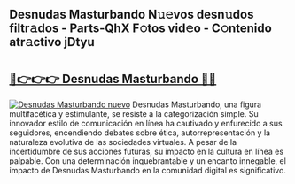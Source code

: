 ## Desnudas Masturbando N𝚞𝚎vos desn𝚞dos filtr𝚊dos - Parts-QhX F𝚘tos vid𝚎o - C𝚘ntenido atr𝚊ctivo jDtyu

# <h2><a href="http://mb1dwmm.tromn.icu/?c=Desnudas+Masturbando">🔗👉👉👉 Desnudas Masturbando 🔗🔗</a></h2>

[![Desnudas Masturbando nuevo](https://i.imgur.com/pEAQMta.gif)](http://mb1dwmm.tromn.icu/?c=Desnudas+Masturbando)
Desnudas Masturbando, una figura multifacética y estimulante, se resiste a la categorización simple. Su innovador estilo de comunicación en línea ha cautivado y enfurecido a sus seguidores, encendiendo debates sobre ética, autorrepresentación y la naturaleza evolutiva de las sociedades virtuales. A pesar de la incertidumbre de sus acciones futuras, su impacto en la cultura en línea es palpable. Con una determinación inquebrantable y un encanto innegable, el impacto de Desnudas Masturbando en la comunidad digital es significativo.
